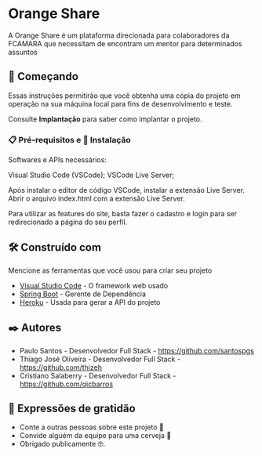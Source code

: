 # Orange Share

A Orange Share é um plataforma direcionada para colaboradores da FCAMARA que necessitam de encontram um mentor para determinados assuntos

## 🚀 Começando

Essas instruções permitirão que você obtenha uma cópia do projeto em operação na sua máquina local para fins de desenvolvimento e teste.

Consulte **Implantação** para saber como implantar o projeto.

### 📋 Pré-requisitos e 🔧 Instalação

Softwares e APIs necessários:

Visual Studio Code (VSCode);
VSCode Live Server;

Após instalar o editor de código VSCode, instalar a extensão Live Server. Abrir o arquivo index.html com a extensão Live Server.

Para utilizar as features do site, basta fazer o cadastro e login para ser redirecionado a página do seu perfil.

## 🛠️ Construído com

Mencione as ferramentas que você usou para criar seu projeto

* [Visual Studio Code](https://code.visualstudio.com/) - O framework web usado
* [Spring Boot](https://start.spring.io/) - Gerente de Dependência
* [Heroku](https://dashboard.heroku.com/) - Usada para gerar a API do projeto

## ✒️ Autores

* Paulo Santos - Desenvolvedor Full Stack - https://github.com/santospgs
* Thiago José Oliveira - Desenvolvedor Full Stack - https://github.com/thizeh
* Cristiano Salaberry - Desenvolvedor Full Stack - https://github.com/qicbarros

## 🎁 Expressões de gratidão

* Conte a outras pessoas sobre este projeto 📢
* Convide alguém da equipe para uma cerveja 🍺 
* Obrigado publicamente 🤓.
